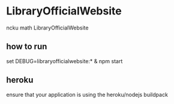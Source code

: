 # LibraryOfficialWebsite

ncku math LibraryOfficialWebsite

## how to run 

set DEBUG=libraryofficialwebsite:* & npm start

## heroku

ensure that your application is using the heroku/nodejs buildpack
